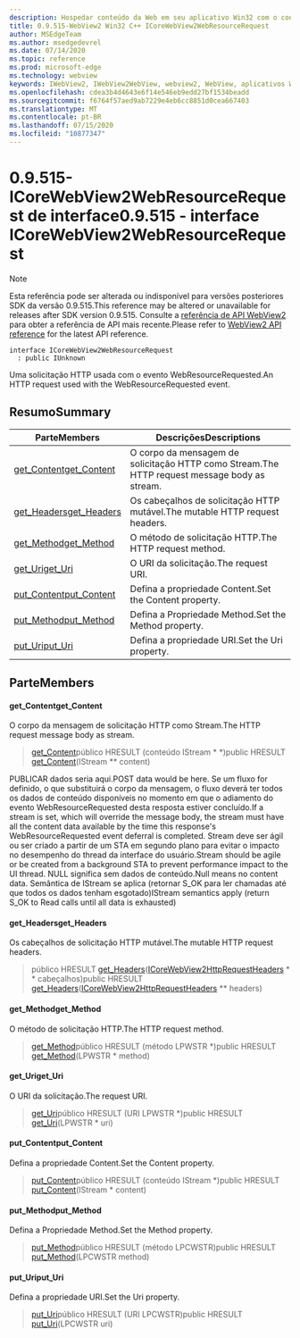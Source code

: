 ```yaml
---
description: Hospedar conteúdo da Web em seu aplicativo Win32 com o controle WebView2 do Microsoft Edge
title: 0.9.515-WebView2 Win32 C++ ICoreWebView2WebResourceRequest
author: MSEdgeTeam
ms.author: msedgedevrel
ms.date: 07/14/2020
ms.topic: reference
ms.prod: microsoft-edge
ms.technology: webview
keywords: IWebView2, IWebView2WebView, webview2, WebView, aplicativos Win32, Win32, Edge, ICoreWebView2, ICoreWebView2Controller, controle do navegador, HTML Edge
ms.openlocfilehash: cdea3b4d4643e6f14e546eb9edd27bf1534beadd
ms.sourcegitcommit: f6764f57aed9ab7229e4eb6cc8851d0cea667403
ms.translationtype: MT
ms.contentlocale: pt-BR
ms.lasthandoff: 07/15/2020
ms.locfileid: "10877347"
---
```

# <span data-ttu-id="9d439-104">0.9.515-ICoreWebView2WebResourceRequest de interface</span><span class="sxs-lookup"><span data-stu-id="9d439-104">0.9.515 - interface ICoreWebView2WebResourceRequest</span></span> 

> [!NOTE]
> <span data-ttu-id="9d439-105">Esta referência pode ser alterada ou indisponível para versões posteriores SDK da versão 0.9.515.</span><span class="sxs-lookup"><span data-stu-id="9d439-105">This reference may be altered or unavailable for releases after SDK version 0.9.515.</span></span> <span data-ttu-id="9d439-106">Consulte a [referência de API WebView2](../../../webview2-api-reference.md) para obter a referência de API mais recente.</span><span class="sxs-lookup"><span data-stu-id="9d439-106">Please refer to [WebView2 API reference](../../../webview2-api-reference.md) for the latest API reference.</span></span>

```
interface ICoreWebView2WebResourceRequest
  : public IUnknown
```

<span data-ttu-id="9d439-107">Uma solicitação HTTP usada com o evento WebResourceRequested.</span><span class="sxs-lookup"><span data-stu-id="9d439-107">An HTTP request used with the WebResourceRequested event.</span></span>

## <span data-ttu-id="9d439-108">Resumo</span><span class="sxs-lookup"><span data-stu-id="9d439-108">Summary</span></span>

 <span data-ttu-id="9d439-109">Parte</span><span class="sxs-lookup"><span data-stu-id="9d439-109">Members</span></span>                        | <span data-ttu-id="9d439-110">Descrições</span><span class="sxs-lookup"><span data-stu-id="9d439-110">Descriptions</span></span>
--------------------------------|---------------------------------------------
[<span data-ttu-id="9d439-111">get_Content</span><span class="sxs-lookup"><span data-stu-id="9d439-111">get_Content</span></span>](#get_content) | <span data-ttu-id="9d439-112">O corpo da mensagem de solicitação HTTP como Stream.</span><span class="sxs-lookup"><span data-stu-id="9d439-112">The HTTP request message body as stream.</span></span>
[<span data-ttu-id="9d439-113">get_Headers</span><span class="sxs-lookup"><span data-stu-id="9d439-113">get_Headers</span></span>](#get_headers) | <span data-ttu-id="9d439-114">Os cabeçalhos de solicitação HTTP mutável.</span><span class="sxs-lookup"><span data-stu-id="9d439-114">The mutable HTTP request headers.</span></span>
[<span data-ttu-id="9d439-115">get_Method</span><span class="sxs-lookup"><span data-stu-id="9d439-115">get_Method</span></span>](#get_method) | <span data-ttu-id="9d439-116">O método de solicitação HTTP.</span><span class="sxs-lookup"><span data-stu-id="9d439-116">The HTTP request method.</span></span>
[<span data-ttu-id="9d439-117">get_Uri</span><span class="sxs-lookup"><span data-stu-id="9d439-117">get_Uri</span></span>](#get_uri) | <span data-ttu-id="9d439-118">O URI da solicitação.</span><span class="sxs-lookup"><span data-stu-id="9d439-118">The request URI.</span></span>
[<span data-ttu-id="9d439-119">put_Content</span><span class="sxs-lookup"><span data-stu-id="9d439-119">put_Content</span></span>](#put_content) | <span data-ttu-id="9d439-120">Defina a propriedade Content.</span><span class="sxs-lookup"><span data-stu-id="9d439-120">Set the Content property.</span></span>
[<span data-ttu-id="9d439-121">put_Method</span><span class="sxs-lookup"><span data-stu-id="9d439-121">put_Method</span></span>](#put_method) | <span data-ttu-id="9d439-122">Defina a Propriedade Method.</span><span class="sxs-lookup"><span data-stu-id="9d439-122">Set the Method property.</span></span>
[<span data-ttu-id="9d439-123">put_Uri</span><span class="sxs-lookup"><span data-stu-id="9d439-123">put_Uri</span></span>](#put_uri) | <span data-ttu-id="9d439-124">Defina a propriedade URI.</span><span class="sxs-lookup"><span data-stu-id="9d439-124">Set the Uri property.</span></span>

## <span data-ttu-id="9d439-125">Parte</span><span class="sxs-lookup"><span data-stu-id="9d439-125">Members</span></span>

#### <span data-ttu-id="9d439-126">get_Content</span><span class="sxs-lookup"><span data-stu-id="9d439-126">get_Content</span></span> 

<span data-ttu-id="9d439-127">O corpo da mensagem de solicitação HTTP como Stream.</span><span class="sxs-lookup"><span data-stu-id="9d439-127">The HTTP request message body as stream.</span></span>

> <span data-ttu-id="9d439-128">[get_Content](#get_content)público HRESULT (conteúdo IStream \* \*)</span><span class="sxs-lookup"><span data-stu-id="9d439-128">public HRESULT [get_Content](#get_content)(IStream \*\* content)</span></span>

<span data-ttu-id="9d439-129">PUBLICAR dados seria aqui.</span><span class="sxs-lookup"><span data-stu-id="9d439-129">POST data would be here.</span></span> <span data-ttu-id="9d439-130">Se um fluxo for definido, o que substituirá o corpo da mensagem, o fluxo deverá ter todos os dados de conteúdo disponíveis no momento em que o adiamento do evento WebResourceRequested desta resposta estiver concluído.</span><span class="sxs-lookup"><span data-stu-id="9d439-130">If a stream is set, which will override the message body, the stream must have all the content data available by the time this response's WebResourceRequested event deferral is completed.</span></span> <span data-ttu-id="9d439-131">Stream deve ser ágil ou ser criado a partir de um STA em segundo plano para evitar o impacto no desempenho do thread da interface do usuário.</span><span class="sxs-lookup"><span data-stu-id="9d439-131">Stream should be agile or be created from a background STA to prevent performance impact to the UI thread.</span></span> <span data-ttu-id="9d439-132">NULL significa sem dados de conteúdo.</span><span class="sxs-lookup"><span data-stu-id="9d439-132">Null means no content data.</span></span> <span data-ttu-id="9d439-133">Semântica de IStream se aplica (retornar S_OK para ler chamadas até que todos os dados tenham esgotado)</span><span class="sxs-lookup"><span data-stu-id="9d439-133">IStream semantics apply (return S_OK to Read calls until all data is exhausted)</span></span>

#### <span data-ttu-id="9d439-134">get_Headers</span><span class="sxs-lookup"><span data-stu-id="9d439-134">get_Headers</span></span> 

<span data-ttu-id="9d439-135">Os cabeçalhos de solicitação HTTP mutável.</span><span class="sxs-lookup"><span data-stu-id="9d439-135">The mutable HTTP request headers.</span></span>

> <span data-ttu-id="9d439-136">público HRESULT [get_Headers](#get_headers)([ICoreWebView2HttpRequestHeaders](icorewebview2httprequestheaders.md) \* \* cabeçalhos)</span><span class="sxs-lookup"><span data-stu-id="9d439-136">public HRESULT [get_Headers](#get_headers)([ICoreWebView2HttpRequestHeaders](icorewebview2httprequestheaders.md) \*\* headers)</span></span>

#### <span data-ttu-id="9d439-137">get_Method</span><span class="sxs-lookup"><span data-stu-id="9d439-137">get_Method</span></span> 

<span data-ttu-id="9d439-138">O método de solicitação HTTP.</span><span class="sxs-lookup"><span data-stu-id="9d439-138">The HTTP request method.</span></span>

> <span data-ttu-id="9d439-139">[get_Method](#get_method)público HRESULT (método LPWSTR \*)</span><span class="sxs-lookup"><span data-stu-id="9d439-139">public HRESULT [get_Method](#get_method)(LPWSTR \* method)</span></span>

#### <span data-ttu-id="9d439-140">get_Uri</span><span class="sxs-lookup"><span data-stu-id="9d439-140">get_Uri</span></span> 

<span data-ttu-id="9d439-141">O URI da solicitação.</span><span class="sxs-lookup"><span data-stu-id="9d439-141">The request URI.</span></span>

> <span data-ttu-id="9d439-142">[get_Uri](#get_uri)público HRESULT (URI LPWSTR \*)</span><span class="sxs-lookup"><span data-stu-id="9d439-142">public HRESULT [get_Uri](#get_uri)(LPWSTR \* uri)</span></span>

#### <span data-ttu-id="9d439-143">put_Content</span><span class="sxs-lookup"><span data-stu-id="9d439-143">put_Content</span></span> 

<span data-ttu-id="9d439-144">Defina a propriedade Content.</span><span class="sxs-lookup"><span data-stu-id="9d439-144">Set the Content property.</span></span>

> <span data-ttu-id="9d439-145">[put_Content](#put_content)público HRESULT (conteúdo IStream \*)</span><span class="sxs-lookup"><span data-stu-id="9d439-145">public HRESULT [put_Content](#put_content)(IStream \* content)</span></span>

#### <span data-ttu-id="9d439-146">put_Method</span><span class="sxs-lookup"><span data-stu-id="9d439-146">put_Method</span></span> 

<span data-ttu-id="9d439-147">Defina a Propriedade Method.</span><span class="sxs-lookup"><span data-stu-id="9d439-147">Set the Method property.</span></span>

> <span data-ttu-id="9d439-148">[put_Method](#put_method)público HRESULT (método LPCWSTR)</span><span class="sxs-lookup"><span data-stu-id="9d439-148">public HRESULT [put_Method](#put_method)(LPCWSTR method)</span></span>

#### <span data-ttu-id="9d439-149">put_Uri</span><span class="sxs-lookup"><span data-stu-id="9d439-149">put_Uri</span></span> 

<span data-ttu-id="9d439-150">Defina a propriedade URI.</span><span class="sxs-lookup"><span data-stu-id="9d439-150">Set the Uri property.</span></span>

> <span data-ttu-id="9d439-151">[put_Uri](#put_uri)público HRESULT (URI LPCWSTR)</span><span class="sxs-lookup"><span data-stu-id="9d439-151">public HRESULT [put_Uri](#put_uri)(LPCWSTR uri)</span></span>

